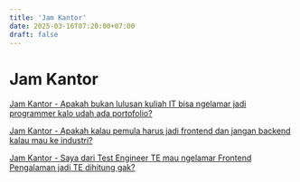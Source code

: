 ```yaml
---
title: 'Jam Kantor'
date: 2025-03-16T07:20:00+07:00
draft: false
---
```


# Jam Kantor

[Jam Kantor - Apakah bukan lulusan kuliah IT bisa ngelamar jadi programmer kalo udah ada portofolio?](./apakah-bukan-lulusan-kuliah-it-bisa-ngelamar-jadi-programmer-kalo-udah-ada-portfolio/)

[Jam Kantor - Apakah kalau pemula harus jadi frontend dan jangan backend kalau mau ke industri?](./apakah-kalau-pemula-harus-jadi-frontend-dan-jangan-backend-kalau-mau-ke-industri/)

[Jam Kantor - Saya dari Test Engineer TE mau ngelamar Frontend Pengalaman jadi TE dihitung gak?](./saya-dari-test-engineer-te-mau-ngelamar-frontend-pengalaman-jadi-te-dihitung-gak/)
